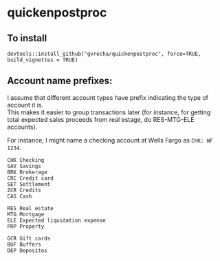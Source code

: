 # quickenpostproc

## To install

```
devtools::install_github("gvrocha/quickenpostproc", force=TRUE, build_vignettes = TRUE)
```

## Account name prefixes:

I assume that different account types have  prefix indicating the type of account it is.   
This makes it easier to group transactions later (for instance, for getting total expected sales proceeds from real estage, do RES-MTG-ELE accounts).   

For instance, I might name a checking account at Wells Fargo as ``CHK: WF 1234``.   

```
CHK	Checking
SAV	Savings
BRK	Brokerage
CRC	Credit card
SET	Settlement
ZCR	Credits
CAS	Cash

RES	Real estate
MTG	Mortgage
ELE	Expected liquidation expense
PRP	Property

GCR	Gift cards
BUF	Buffers
DEP	Depositos
```

